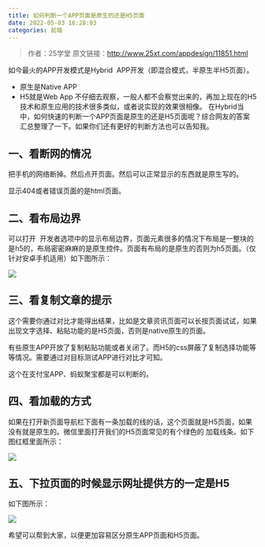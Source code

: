 ```yaml
---
title: 如何判断一个APP页面是原生的还是H5页面
date: 2022-05-03 16:28:03
categories: 前端
---
```

>作者：25学堂
原文链接：http://www.25xt.com/appdesign/11851.html

如今最火的APP开发模式是Hybrid  APP开发（即混合模式，半原生半H5页面）。
- 原生是Native APP
- H5就是Web App
不仔细去观察，一般人都不会察觉出来的，再加上现在的H5技术和原生应用的技术很多类似，或者说实现的效果很相像。
在Hybrid当中，如何快速的判断一个APP页面是原生的还是H5页面呢？综合网友的答案汇总整理了一下。如果你们还有更好的判断方法也可以告知我。

## 一、看断网的情况

把手机的网络断掉。然后点开页面。然后可以正常显示的东西就是原生写的。

显示404或者错误页面的是html页面。

## 二、看布局边界

可以打开  开发者选项中的显示布局边界，页面元素很多的情况下布局是一整块的是h5的，布局密密麻麻的是原生控件。页面有布局的是原生的否则为h5页面。（仅针对安卓手机适用）如下图所示：

![](https://upload-images.jianshu.io/upload_images/10024246-74f57d94aed72e4a.png?imageMogr2/auto-orient/strip%7CimageView2/2/w/1240)

## 三、看复制文章的提示

这个需要你通过对比才能得出结果，比如是文章资讯页面可以长按页面试试，如果出现文字选择、粘贴功能的是H5页面，否则是native原生的页面。

有些原生APP开放了复制粘贴功能或者关闭了。而H5的css屏蔽了复制选择功能等等情况。需要通过对目标测试APP进行对比才可知。

这个在支付宝APP、蚂蚁聚宝都是可以判断的。

## 四、看加载的方式

如果在打开新页面导航栏下面有一条加载的线的话，这个页面就是H5页面，如果没有就是原生的。微信里面打开我们的H5页面常见的有个绿色的 加载线条。如下图红框里面所示：

![](https://upload-images.jianshu.io/upload_images/10024246-304cb6160651ddd0.png?imageMogr2/auto-orient/strip%7CimageView2/2/w/1240)

## 五、下拉页面的时候显示网址提供方的一定是H5

如下图所示：

![](https://upload-images.jianshu.io/upload_images/10024246-a75e92829d635e72.png?imageMogr2/auto-orient/strip%7CimageView2/2/w/1240)

希望可以帮到大家，以便更加容易区分原生APP页面和H5页面。
